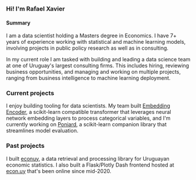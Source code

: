 ### Hi! I'm Rafael Xavier

#### Summary
I am a data scientist holding a Masters degree in Economics. I have 7+ years of experience working with statistical and machine learning models, involving projects in public policy research as well as in consulting.

In my current role I am tasked with building and leading a data science team at one of Uruguay's largest consulting firms. This includes hiring, reviewing business opportunities, and managing and working on multiple projects, ranging from business intelligence to machine learning deployment.

### Current projects

I enjoy building tooling for data scientists. My team built [Embedding Encoder](https://github.com/cpa-analytics/embedding-encoder), a scikit-learn compatible transformer that leverages neural network embedding layers to process categorical variables, and I'm currently working on [Poniard](https://github.com/rxavier/poniard), a scikit-learn companion library that streamlines model evaluation.

### Past projects

I built [econuy](https://github.com/rxavier/econuy), a data retrieval and processing library for Uruguayan economic statistics. I also built a Flask/Plotly Dash frontend hosted at [econ.uy](https://www.econ.uy/) that's been online since mid-2020.
